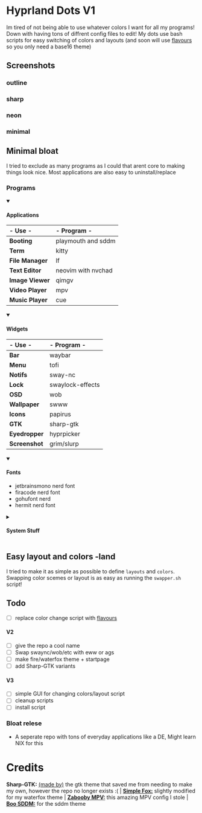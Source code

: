 # Hyprland Dots V1
Im tired of not being able to use whatever colors I want for all my programs! Down with having tons of diffrent config files to edit! My dots use bash scripts for easy switching of colors and layouts (and soon will use [flavours](https://github.com/misterio77/flavours) so you only need a base16 theme)

## Screenshots
### outline

### sharp

### neon

### minimal


## Minimal bloat
I tried to exclude as many programs as I could that arent core to making things look nice. Most applications are also easy to uninstall/replace

### Programs
<details open> 
  <summary><h4>Applications</h4></summary>
  
  |- Use -|- Program -|
  |:-|:-|
  |**Booting** | playmouth and sddm |
  |**Term** | kitty |
  |**File Manager** | lf |
  |**Text Editor** | neovim with nvchad |
  |**Image Viewer** | qimgv |
  |**Video Player** | mpv |
  |**Music Player** | cue |
</details>

<details open> 
  <summary><h4>Widgets</h4></summary>
  
  |- Use -|- Program -|
  |:-|:-|
  |**Bar** |waybar|
  |**Menu** |tofi|
  |**Notifs** |sway-nc|
  |**Lock** |swaylock-effects|
  |**OSD** |wob|
  |**Wallpaper** |swww|
  |**Icons** |papirus|
  |**GTK** |sharp-gtk|
  |**Eyedropper**|hyprpicker|
  |**Screenshot**|grim/slurp|
</details>

<details open> 
  <summary><h4>Fonts</h4></summary>
  
  * jetbrainsmono nerd font
  * firacode nerd font
  * gohufont nerd
  * hermit nerd font
</details>

<details> 
  <summary><h4>System Stuff</h4></summary>
  
  * pipewire
  * pavucontrol
  * xdg-desktop-portal
  * xdg-user-dirs
  * qt5-wayland
  * qt6-wayland
  * bluez
  * qt5-styleplugins 
  * gtk-engine-murrine
  * playerctl
  * brightnessctl
  * polkit-kde-agent
  * blueman
  * tlp
  * swayidle
  * breezex-cursor-theme
</details>

## Easy layout and colors -land
I tried to make it as simple as possible to define `layouts` and `colors`. Swapping color scemes or layout is as easy as running the `swapper.sh` script!

## Todo
- [ ] replace color change script with [flavours](https://github.com/misterio77/flavours)

#### V2
- [ ] give the repo a cool name
- [ ] Swap swaync/wob/etc with eww or ags
- [ ] make fire/waterfox theme + startpage
- [ ] add Sharp-GTK variants

#### V3
- [ ] simple GUI for changing colors/layout script
- [ ] cleanup scripts
- [ ] install script

### Bloat relese
- A seperate repo with tons of everyday applications like a DE, Might learn NIX for this

# Credits
**Sharp-GTK:** [(made by)](https://github.com/myagko) the gtk theme that saved me from needing to make my own, however the repo no longer exists :( | [**Simple Fox:**](https://github.com/migueravila/SimpleFox) slightly modified for my waterfox theme | [**Zabooby
 MPV:**](https://github.com/Zabooby/mpv-config) this amazing MPV config I stole | [**Boo SDDM:**](https://github.com/PROxZIMA/boo-sddm) for the sddm theme
